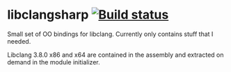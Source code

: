 # libclangsharp [![Build status](https://ci.appveyor.com/api/projects/status/qlyj5sxrd48wht8x/branch/master?svg=true)](https://ci.appveyor.com/project/SerfzDvid/libclangsharp/branch/master)

Small set of OO bindings for libclang. Currently only contains stuff that I needed.

Libclang 3.8.0 x86 and x64 are contained in the assembly and extracted on demand in the module initializer.
